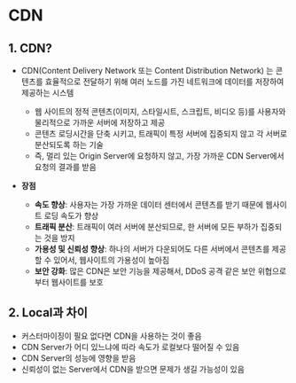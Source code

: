 # CDN

## 1. CDN?

- CDN(Content Delivery Network 또는 Content Distribution Network) 는 콘텐츠를 효율적으로 전달하기 위해 여러 노드를 가진 네트워크에 데이터를 저장하여 제공하는 시스템
  - 웹 사이트의 정적 콘텐츠(이미지, 스타일시트, 스크립트, 비디오 등)를 사용자와 물리적으로 가까운 서버에 저장하고 제공
  - 콘텐츠 로딩시간을 단축 시키고, 트래픽이 특정 서버에 집중되지 않고 각 서버로 분산되도록 하는 기술
  - 즉, 멀리 있는 Origin Server에 요청하지 않고, 가장 가까운 CDN Server에서 요청의 결과를 받음

- **장점**
  - **속도 향상**: 사용자는 가장 가까운 데이터 센터에서 콘텐츠를 받기 때문에 웹사이트 로딩 속도가 향상
  - **트래픽 분산**: 트래픽이 여러 서버에 분산되므로, 한 서버에 모든 부하가 집중되는 것을 방지
  - **가용성 및 신뢰성 향상**: 하나의 서버가 다운되어도 다른 서버에서 콘텐츠를 제공할 수 있어서, 웹사이트의 가용성이 높아짐
  - **보안 강화**: 많은 CDN은 보안 기능을 제공해서, DDoS 공격 같은 보안 위협으로부터 웹사이트를 보호

## 2. Local과 차이

- 커스터마이징이 필요 없다면 CDN을 사용하는 것이 좋음
- CDN Server가 어디 있느냐에 따라 속도가 로컬보다 떨어질 수 있음
- CDN Server의 성능에 영향을 받음
- 신뢰성이 없는 Server에서 CDN을 받으면 문제가 생길 가능성이 있음

